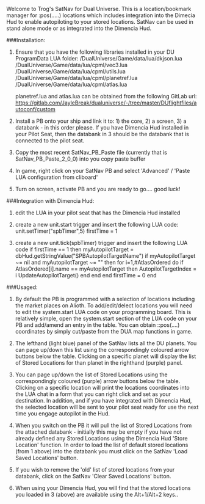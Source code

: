 
Welcome to Trog's SatNav for Dual Universe.  This is a location/bookmark manager for :pos(.....) locations which includes integration into the Dimecia Hud to enable autopiloting to your stored locations.  SatNav can be used in stand alone mode or as integrated into the Dimencia Hud.

###Installation:
1) Ensure that you have the following libraries installed in your DU ProgramData LUA folder:
    <ProgrmData>/DualUniverse/Game/data/lua/dkjson.lua
    <ProgrmData>/DualUniverse/Game/data/lua/cpml/vec3.lua
    <ProgrmData>/DualUniverse/Game/data/lua/cpml/utils.lua
    <ProgrmData>/DualUniverse/Game/data/lua/cpml/planetref.lua
    <ProgrmData>/DualUniverse/Game/data/lua/cpml/atlas.lua
    
    planetref.lua and atlas.lua can be obtained from the following GitLab url:  https://gitlab.com/JayleBreak/dualuniverse/-/tree/master/DUflightfiles/autoconf/custom
    
 2) Install a PB onto your ship and link it to: 1) the core, 2) a screen, 3) a databank - in this order please.  If you have Dimencia Hud installed in your Pilot Seat, then the databank in 3 should be the databank that is connected to the pilot seat.
 
 3) Copy the most recent SatNav_PB_Paste file (currently that is SatNav_PB_Paste_2_0_0) into you copy paste buffer
 
 4) In game, right click on your SatNav PB and select 'Advanced' / 'Paste LUA configuration from cliboard'
 
 5) Turn on screen, activate PB and you are ready to go.... good luck!
 
 ###Integration with Dimencia Hud:
 1) edit the LUA in your pilot seat that has the Dimencia Hud installed
 
 2) create a new unit.start trigger and insert the following LUA code:
     unit.setTimer("spbTimer",5)
     firstTime = 1
     
 3) create a new unit.tick(spbTimer) trigger and insert the following LUA code
     if firstTime == 1 then
         myAutopilotTarget = dbHud.getStringValue("SPBAutopilotTargetName")
         if myAutopilotTarget ~= nil and myAutopilotTarget ~= "" then
             for i=1,#AtlasOrdered do
                if AtlasOrdered[i].name == myAutopilotTarget then
                    AutopilotTargetIndex = i
                    UpdateAutopilotTarget()
                end
             end
        end
        firstTime = 0
    end
 
 ###Usaged:
 1) By default the PB is programmed with a selection of locations including the market places on Alioth.  To add/edit/delect locations you will need to edit the system.start LUA code on your programming board.  This is relatively simple, open the system.start section of the LUA code on your PB and add/amend an entry in the table.  You can obtain ::pos(....) coordinates by simply cut/paste from the DUA map functions in game.
 
 2) The lefthand (light blue) panel of the SatNav lists all the DU planets.  You can page up/down this list using the correspondingly coloured arrow buttons below the table.  Clicking on a specific planet will display the list of Stored Locations for than planet in the righthand (purple) panel.
 
 3) You can page up/down the list of Stored Locations using the correspondingly coloured (purple) arrow buttons below the table.  Clicking on a specific location will print the locations coordinates into the LUA chat in a form that you can right click and set as your destination.  In addition, and if you have integrated with Dimencia Hud, the selected location will be sent to your pilot seat ready for use the next time you engage autopilot in the Hud.
 
 4) When you switch on the PB it will pull the list of Stored Locations from the attached databank - initially this may be empty if you have not already defined any Stored Locations using the Dimencia Hud 'Store Location' function.  In order to load the list of default stored locations (from 1 above) into the databank you must click on the SatNav 'Load Saved Locations' button.
 
 5) If you wish to remove the 'old' list of stored locations from your databank, click on the SatNav 'Clear Saved Locations' button.
 
 6) When using your Dimencia Hud, you will find that the stored locations you loaded in 3 (above) are available using the Alt+1/Alt+2 keys..
